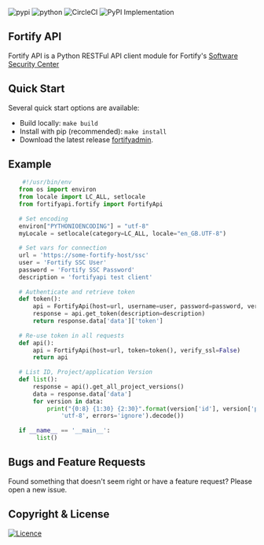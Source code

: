 ![pypi](https://img.shields.io/pypi/v/fortifyapi.svg)
![python](https://img.shields.io/pypi/pyversions/fortifyapi.svg)
![CircleCI](https://img.shields.io/circleci/build/github/fortifyadmin/fortifyapi/master?logo=circleci)
![PyPI Implementation](https://img.shields.io/pypi/implementation/fortifyapi)
## Fortify API

Fortify API is a Python RESTFul API client module for Fortify's [Software Security Center](https://www.microfocus.com/en-us/products/software-security-assurance-sdlc/overview/)

## Quick Start

Several quick start options are available:

- Build locally: `make build`
- Install with pip (recommended): `make install`
- Download the latest release [fortifyadmin](https://pypi.org/project/fortifyapi/).

## Example

``` python
    #!/usr/bin/env 
   from os import environ
   from locale import LC_ALL, setlocale
   from fortifyapi.fortify import FortifyApi
    
   # Set encoding
   environ["PYTHONIOENCODING"] = "utf-8"
   myLocale = setlocale(category=LC_ALL, locale="en_GB.UTF-8")
    
   # Set vars for connection
   url = 'https://some-fortify-host/ssc'
   user = 'Fortify SSC User'
   password = 'Fortify SSC Password'
   description = 'fortifyapi test client'
    
   # Authenticate and retrieve token
   def token():
       api = FortifyApi(host=url, username=user, password=password, verify_ssl=False)
       response = api.get_token(description=description)
       return response.data['data']['token']
    
   # Re-use token in all requests
   def api():
       api = FortifyApi(host=url, token=token(), verify_ssl=False)
       return api
    
   # List ID, Project/application Version
   def list():
       response = api().get_all_project_versions()
       data = response.data['data']
       for version in data:
           print("{0:8} {1:30} {2:30}".format(version['id'], version['project']['name'], version['name']).encode(
               'utf-8', errors='ignore').decode())
    
   if __name__ == '__main__':
        list()
```

## Bugs and Feature Requests

Found something that doesn't seem right or have a feature request? Please open a new issue.

## Copyright & License
[![Licence](https://img.shields.io/github/license/fortifyadmin/fortifyapi.svg?style=flat-square)](./LICENSE)

